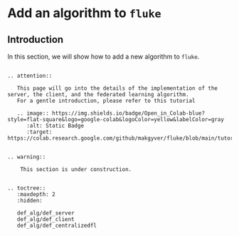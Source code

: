 # Add an algorithm to ``fluke``

## Introduction

In this section, we will show how to add a new algorithm to ``fluke``. 

```{eval-rst}

.. attention::

   This page will go into the details of the implementation of the server, the client, and the federated learning algorithm.
   For a gentle introduction, please refer to this tutorial  

   .. image:: https://img.shields.io/badge/Open_in_Colab-blue?style=flat-square&logo=google-colab&logoColor=yellow&labelColor=gray
      :alt: Static Badge
      :target: https://colab.research.google.com/github/makgyver/fluke/blob/main/tutorials/fluke_custom_alg.ipynb

```


```{eval-rst}

.. warning::

    This section is under construction.

```


```{eval-rst}

.. toctree::
   :maxdepth: 2
   :hidden:

   def_alg/def_server
   def_alg/def_client
   def_alg/def_centralizedfl

```